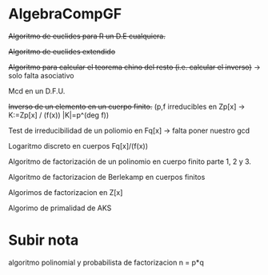 # AlgebraCompGF

~~Algoritmo de euclides para R un D.E cualquiera.~~

~~Algoritmo de euclides extendido~~

~~Algoritmo para calcular el teorema chino del resto (i.e. calcular el inverso)~~ -> solo falta asociativo

Mcd en un D.F.U.


~~Inverso de un elemento en un cuerpo finito.~~
(p,f irreducibles en Zp[x] -> K:=Zp[x] / (f(x)) |K|=p^(deg f))

Test de irreducibilidad de un poliomio en Fq[x] -> falta poner nuestro gcd

Logaritmo discreto en cuerpos Fq[x]/(f(x))

Algoritmo de factorización de un polinomio en cuerpo finito parte 1, 2 y 3.

Algoritmo de factorizacion de Berlekamp en cuerpos finitos 

Algorimos de factorizacion en Z[x]

Algorimo de primalidad de AKS


# Subir nota

algoritmo polinomial y probabilista de factorizacion n = p*q
